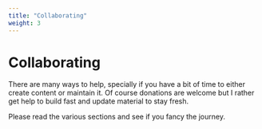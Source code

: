 ```yaml
---
title: "Collaborating"
weight: 3
---
```

# Collaborating

There are many ways to help, specially if you have a bit of time to either create content or maintain it. Of course donations are welcome but I rather get help to build fast and update material to stay fresh.

Please read the various sections and see if you fancy the journey.